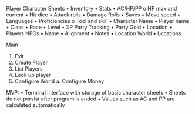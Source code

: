Player Character Sheets
•	Inventory
•	Stats
•	AC/HP/PP
    o	HP max and current
•	Hit dice
•	Attack rolls
•	Damage Rolls
•	Saves
•	Move speed
•	Languages
•	Proficiencies
o	Tool and skill
•	Character Name
•	Player name
•	Class
•	Race
•	Level
•	XP
Party Tracking
•	Party Gold
•	Location
•	Players
NPCs
•	Name
•	Alignment
•	Notes
•	Location
World
•	Locations


Main
1.	Exit
2.	Create Player
3.	List Players
4.	Look up player
5.	Configure World
    a.  Configure Money





MVP:
•	Terminal interface with storage of basic character sheets
•	Sheets do not persist after program is ended
•	Values such as AC and PP are calculated automatically
